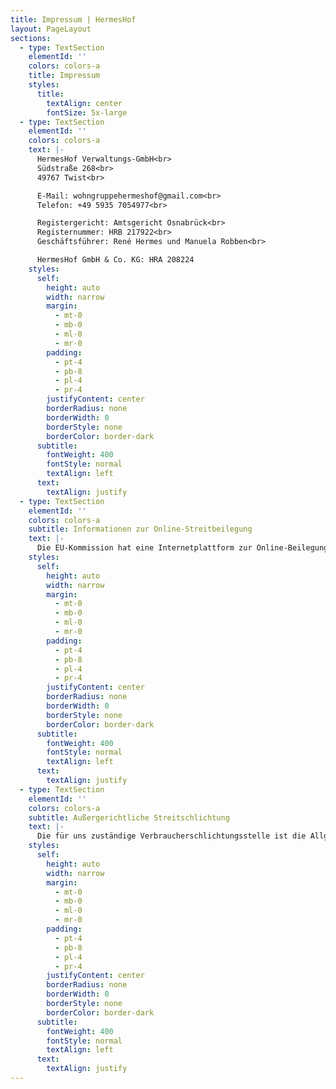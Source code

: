 ```yaml
---
title: Impressum | HermesHof
layout: PageLayout
sections:
  - type: TextSection
    elementId: ''
    colors: colors-a
    title: Impressum
    styles:
      title:
        textAlign: center
        fontSize: 5x-large
  - type: TextSection
    elementId: ''
    colors: colors-a
    text: |-
      HermesHof Verwaltungs-GmbH<br>
      Südstraße 268<br>
      49767 Twist<br>

      E-Mail: wohngruppehermeshof@gmail.com<br>
      Telefon: +49 5935 7054977<br>

      Registergericht: Amtsgericht Osnabrück<br>
      Registernummer: HRB 217922<br>
      Geschäftsführer: René Hermes und Manuela Robben<br>

      HermesHof GmbH & Co. KG: HRA 208224
    styles:
      self:
        height: auto
        width: narrow
        margin:
          - mt-0
          - mb-0
          - ml-0
          - mr-0
        padding:
          - pt-4
          - pb-8
          - pl-4
          - pr-4
        justifyContent: center
        borderRadius: none
        borderWidth: 0
        borderStyle: none
        borderColor: border-dark
      subtitle:
        fontWeight: 400
        fontStyle: normal
        textAlign: left
      text:
        textAlign: justify
  - type: TextSection
    elementId: ''
    colors: colors-a
    subtitle: Informationen zur Online-Streitbeilegung
    text: |-
      Die EU-Kommission hat eine Internetplattform zur Online-Beilegung von Streitigkeiten (sog. "OS-Plattform") geschaffen. Die OS-Plattform dient als Anlaufstelle zur außergerichtlichen Beilegung von Streitigkeiten, die aus Online-Dienstleistungsverträgen erwachsen. Die OS-Plattform erreichen Sie https://ec.europa.eu/consumers/odr/main/index.cfm?event=main.home.chooseLanguage.
    styles:
      self:
        height: auto
        width: narrow
        margin:
          - mt-0
          - mb-0
          - ml-0
          - mr-0
        padding:
          - pt-4
          - pb-8
          - pl-4
          - pr-4
        justifyContent: center
        borderRadius: none
        borderWidth: 0
        borderStyle: none
        borderColor: border-dark
      subtitle:
        fontWeight: 400
        fontStyle: normal
        textAlign: left
      text:
        textAlign: justify
  - type: TextSection
    elementId: ''
    colors: colors-a
    subtitle: Außergerichtliche Streitschlichtung
    text: |-
      Die für uns zuständige Verbraucherschlichtungsstelle ist die Allgemeine Verbraucherschlichtungsstelle des Zentrums für Schlichtung e.V. Straßburger Str. 8, 77694 Kehl (Internet: www.verbraucher-schlichter.de). Die HermesHof Verwaltungs-GmbH nimmt nicht am Ver­brau­cher­schlich­tungs­ver­fah­ren nach dem Ver­brau­cher­streit­bei­le­gungs­gesetz teil.
    styles:
      self:
        height: auto
        width: narrow
        margin:
          - mt-0
          - mb-0
          - ml-0
          - mr-0
        padding:
          - pt-4
          - pb-8
          - pl-4
          - pr-4
        justifyContent: center
        borderRadius: none
        borderWidth: 0
        borderStyle: none
        borderColor: border-dark
      subtitle:
        fontWeight: 400
        fontStyle: normal
        textAlign: left
      text:
        textAlign: justify
---
```

